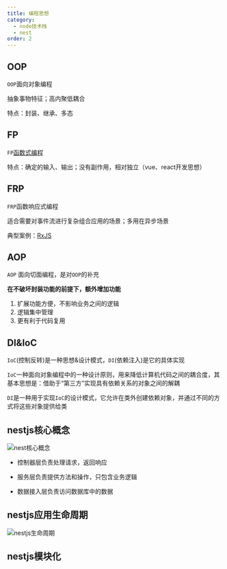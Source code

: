 ```yaml
---
title: 编程思想
category:
  - node技术栈
  - nest
order: 2
---
```




## OOP

`OOP`面向对象编程

抽象事物特征；高内聚低耦合

特点：封装、继承、多态

## FP

`FP`[函数式编程](https://llh911001.gitbooks.io/mostly-adequate-guide-chinese/content/)

特点：确定的输入、输出；没有副作用，相对独立（vue、react开发思想）

## FRP<Badge text='了解'/>

`FRP`函数响应式编程

适合需要对事件流进行复杂组合应用的场景；多用在异步场景

典型案例：[RxJS](https://rxjs.dev/index#rxjs)

## AOP

`AOP`  面向切面编程，是对`OOP`的补充

**在不破坏封装功能的前提下，额外增加功能**

1. 扩展功能方便，不影响业务之间的逻辑
2. 逻辑集中管理
3. 更有利于代码复用

## DI&IoC

`IoC`(控制反转)是一种思想&设计模式，`DI`(依赖注入)是它的具体实现

`IoC`一种面向对象编程中的一种设计原则，用来降低计算机代码之间的耦合度，其基本思想是：借助于“第三方”实现具有依赖关系的对象之间的解耦

`DI`是一种用于实现`IoC`的设计模式，它允许在类外创建依赖对象，并通过不同的方式将这些对象提供给类

## nestjs核心概念

![nest核心概念](https://zfh-nanjing-bucket.oss-cn-nanjing.aliyuncs.com/blog-images/nest%E6%A0%B8%E5%BF%83%E6%A6%82%E5%BF%B5.png) 

- 控制器层负责处理请求，返回响应

- 服务层负责提供方法和操作，只包含业务逻辑

- 数据接入层负责访问数据库中的数据

## nestjs应用生命周期 <Badge text='重要'/>

![nestjs生命周期](https://zfh-nanjing-bucket.oss-cn-nanjing.aliyuncs.com/blog-images/nestjs%E7%94%9F%E5%91%BD%E5%91%A8%E6%9C%9F.png) 

## nestjs模块化

